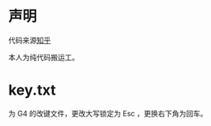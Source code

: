 # 声明

代码来源[知乎](https://zhuanlan.zhihu.com/p/29581818)

本人为纯代码搬运工。

# key.txt

为 G4 的改键文件，更改大写锁定为 Esc ，更换右下角为回车。
